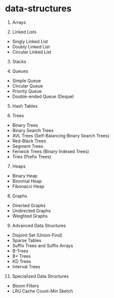 # data-structures

1. Arrays

2. Linked Lists
- Singly Linked List
- Doubly Linked List
- Circular Linked List

3. Stacks

4. Queues
- Simple Queue
- Circular Queue
- Priority Queue
- Double-ended Queue (Deque)

5. Hash Tables

6. Trees
- Binary Trees
- Binary Search Trees
- AVL Trees (Self-Balancing Binary Search Trees)
- Red-Black Trees
- Segment Trees
- Fenwick Trees (Binary Indexed Trees)
- Tries (Prefix Trees)

7. Heaps
- Binary Heap
- Binomial Heap
- Fibonacci Heap

8. Graphs
- Directed Graphs
- Undirected Graphs
- Weighted Graphs

9. Advanced Data Structures
- Disjoint Set (Union-Find)
- Sparse Tables
- Suffix Trees and Suffix Arrays
- B-Trees
- B+ Trees
- KD Trees
- Interval Trees

11. Specialized Data Structures
- Bloom Filters
- LRU Cache
Count-Min Sketch

